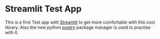 # Streamlit Test App

This is a first Test app with [Streamlit](https://www.streamlit.io/) to get more comfortable with this cool library.
Also the new python [poetry](https://python-poetry.org/) package manager is used to practise with it.
